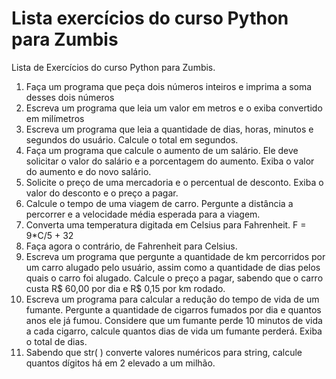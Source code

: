 Lista exercícios do curso Python para Zumbis
==================

Lista de Exercícios do curso Python para Zumbis.

1) Faça um programa que peça dois números inteiros e imprima a soma desses dois números
2) Escreva um programa que leia um valor em metros e o exiba convertido em milímetros
3) Escreva um programa que leia a quantidade de dias, horas, minutos e segundos do usuário. Calcule o total em segundos.
4) Faça um programa que calcule o aumento de um salário. Ele deve solicitar o valor do salário e a porcentagem do aumento. Exiba o valor do aumento e do novo salário.
5) Solicite o preço de uma mercadoria e o percentual de desconto. Exiba o valor do desconto e o preço a pagar.
6) Calcule o tempo de uma viagem de carro. Pergunte a distância a percorrer e a velocidade média
    esperada para a viagem.
7) Converta uma temperatura digitada em Celsius para Fahrenheit. F = 9*C/5 + 32
8) Faça agora o contrário, de Fahrenheit para Celsius.
9) Escreva um programa que pergunte a quantidade de km percorridos por um carro alugado pelo usuário, assim como a quantidade de dias pelos quais o carro foi alugado. Calcule o preço a pagar, sabendo que o carro custa R$ 60,00 por dia e R$ 0,15 por km rodado.
10) Escreva um programa para calcular a redução do tempo de vida de um fumante. Pergunte a quantidade de cigarros fumados por dia e quantos anos ele já fumou. Considere que um fumante perde 10 minutos de vida a cada cigarro, calcule quantos dias de vida um fumante perderá. Exiba o total de dias.
11) Sabendo que str( ) converte valores numéricos para string, calcule quantos dígitos há em 2 elevado a um milhão.